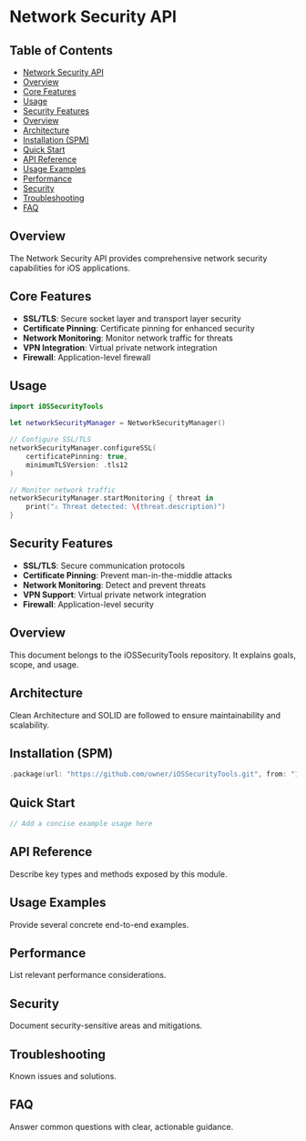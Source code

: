# Network Security API

<!-- TOC START -->
## Table of Contents
- [Network Security API](#network-security-api)
- [Overview](#overview)
- [Core Features](#core-features)
- [Usage](#usage)
- [Security Features](#security-features)
- [Overview](#overview)
- [Architecture](#architecture)
- [Installation (SPM)](#installation-spm)
- [Quick Start](#quick-start)
- [API Reference](#api-reference)
- [Usage Examples](#usage-examples)
- [Performance](#performance)
- [Security](#security)
- [Troubleshooting](#troubleshooting)
- [FAQ](#faq)
<!-- TOC END -->


## Overview

The Network Security API provides comprehensive network security capabilities for iOS applications.

## Core Features

- **SSL/TLS**: Secure socket layer and transport layer security
- **Certificate Pinning**: Certificate pinning for enhanced security
- **Network Monitoring**: Monitor network traffic for threats
- **VPN Integration**: Virtual private network integration
- **Firewall**: Application-level firewall

## Usage

```swift
import iOSSecurityTools

let networkSecurityManager = NetworkSecurityManager()

// Configure SSL/TLS
networkSecurityManager.configureSSL(
    certificatePinning: true,
    minimumTLSVersion: .tls12
)

// Monitor network traffic
networkSecurityManager.startMonitoring { threat in
    print("⚠️ Threat detected: \(threat.description)")
}
```

## Security Features

- **SSL/TLS**: Secure communication protocols
- **Certificate Pinning**: Prevent man-in-the-middle attacks
- **Network Monitoring**: Detect and prevent threats
- **VPN Support**: Virtual private network integration
- **Firewall**: Application-level security

## Overview
This document belongs to the iOSSecurityTools repository. It explains goals, scope, and usage.

## Architecture
Clean Architecture and SOLID are followed to ensure maintainability and scalability.

## Installation (SPM)
```swift
.package(url: "https://github.com/owner/iOSSecurityTools.git", from: "1.0.0")
```

## Quick Start
```swift
// Add a concise example usage here
```

## API Reference
Describe key types and methods exposed by this module.

## Usage Examples
Provide several concrete end-to-end examples.

## Performance
List relevant performance considerations.

## Security
Document security-sensitive areas and mitigations.

## Troubleshooting
Known issues and solutions.

## FAQ
Answer common questions with clear, actionable guidance.
